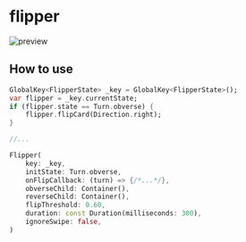 # flipper

![preview](../gifs/flipper.gif?raw=true)

## How to use

```dart
GlobalKey<FlipperState> _key = GlobalKey<FlipperState>();
var flipper = _key.currentState;
if (flipper.state == Turn.obverse) {
    flipper.flipCard(Direction.right);
}

//...

Flipper(
    key: _key,
    initState: Turn.obverse,
    onFlipCallback: (turn) => {/*...*/},
    obverseChild: Container(),
    reverseChild: Container(),
    flipThreshold: 0.60,
    duration: const Duration(milliseconds: 300),
    ignoreSwipe: false,
)
```